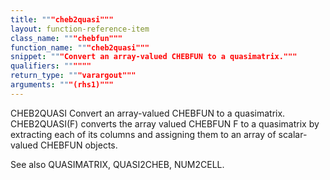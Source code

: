 ```yaml
---
title: """cheb2quasi"""
layout: function-reference-item
class_name: """chebfun"""
function_name: """cheb2quasi"""
snippet: """Convert an array-valued CHEBFUN to a quasimatrix."""
qualifiers: """"""
return_type: """varargout"""
arguments: """(rhs1)"""
---
```


 CHEB2QUASI   Convert an array-valued CHEBFUN to a quasimatrix.
    CHEB2QUASI(F) converts the array valued CHEBFUN F to a quasimatrix by
    extracting each of its columns and assigning them to an array of
    scalar-valued CHEBFUN objects.
 
  See also QUASIMATRIX, QUASI2CHEB, NUM2CELL.
